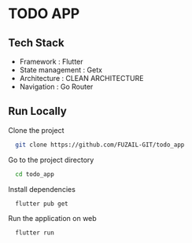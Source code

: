 # TODO APP

## Tech Stack

- Framework : Flutter
- State management : Getx
- Architecture : CLEAN ARCHITECTURE
- Navigation : Go Router

## Run Locally

Clone the project

```bash
  git clone https://github.com/FUZAIL-GIT/todo_app
```

Go to the project directory

```bash
  cd todo_app
```

Install dependencies

```bash
  flutter pub get
```

Run the application on web

```bash
  flutter run
```
